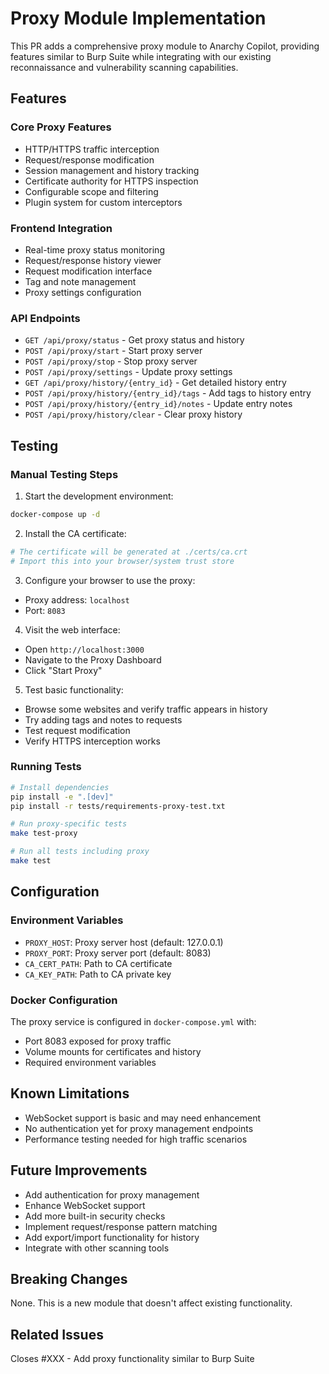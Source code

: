 # Proxy Module Implementation

This PR adds a comprehensive proxy module to Anarchy Copilot, providing features similar to Burp Suite while integrating with our existing reconnaissance and vulnerability scanning capabilities.

## Features

### Core Proxy Features
- HTTP/HTTPS traffic interception
- Request/response modification
- Session management and history tracking
- Certificate authority for HTTPS inspection
- Configurable scope and filtering
- Plugin system for custom interceptors

### Frontend Integration
- Real-time proxy status monitoring
- Request/response history viewer
- Request modification interface
- Tag and note management
- Proxy settings configuration

### API Endpoints
- `GET /api/proxy/status` - Get proxy status and history
- `POST /api/proxy/start` - Start proxy server
- `POST /api/proxy/stop` - Stop proxy server
- `POST /api/proxy/settings` - Update proxy settings
- `GET /api/proxy/history/{entry_id}` - Get detailed history entry
- `POST /api/proxy/history/{entry_id}/tags` - Add tags to history entry
- `POST /api/proxy/history/{entry_id}/notes` - Update entry notes
- `POST /api/proxy/history/clear` - Clear proxy history

## Testing

### Manual Testing Steps

1. Start the development environment:
```bash
docker-compose up -d
```

2. Install the CA certificate:
```bash
# The certificate will be generated at ./certs/ca.crt
# Import this into your browser/system trust store
```

3. Configure your browser to use the proxy:
- Proxy address: `localhost`
- Port: `8083`

4. Visit the web interface:
- Open `http://localhost:3000`
- Navigate to the Proxy Dashboard
- Click "Start Proxy"

5. Test basic functionality:
- Browse some websites and verify traffic appears in history
- Try adding tags and notes to requests
- Test request modification
- Verify HTTPS interception works

### Running Tests
```bash
# Install dependencies
pip install -e ".[dev]"
pip install -r tests/requirements-proxy-test.txt

# Run proxy-specific tests
make test-proxy

# Run all tests including proxy
make test
```

## Configuration

### Environment Variables
- `PROXY_HOST`: Proxy server host (default: 127.0.0.1)
- `PROXY_PORT`: Proxy server port (default: 8083)
- `CA_CERT_PATH`: Path to CA certificate
- `CA_KEY_PATH`: Path to CA private key

### Docker Configuration
The proxy service is configured in `docker-compose.yml` with:
- Port 8083 exposed for proxy traffic
- Volume mounts for certificates and history
- Required environment variables

## Known Limitations
- WebSocket support is basic and may need enhancement
- No authentication yet for proxy management endpoints
- Performance testing needed for high traffic scenarios

## Future Improvements
- Add authentication for proxy management
- Enhance WebSocket support
- Add more built-in security checks
- Implement request/response pattern matching
- Add export/import functionality for history
- Integrate with other scanning tools

## Breaking Changes
None. This is a new module that doesn't affect existing functionality.

## Related Issues
Closes #XXX - Add proxy functionality similar to Burp Suite
